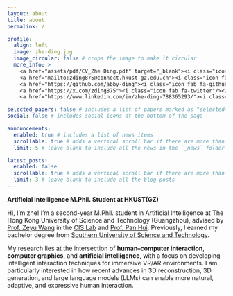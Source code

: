 ```yaml
---
layout: about
title: about
permalink: /

profile:
  align: left
  image: zhe-ding.jpg
  image_circular: false # crops the image to make it circular
  more_info: >
    <a href="assets/pdf/CV_Zhe Ding.pdf" target="_blank"><i class="icon fas fa-file-pdf" /></a>
    <a href="mailto:zding875@connect.hkust-gz.edu.cn"><i class="icon fas fa-envelope" /></a>
    <a href="https://github.com/abby-ding"><i class="icon fab fa-github"/></a>
    <a href="https://x.com/zding875"><i class="icon fab fa-twitter"/></a>
    <a href="https://www.linkedin.com/in/zhe-ding-788365293/"><i class="icon fab fa-linkedin"/></a>

selected_papers: false # includes a list of papers marked as "selected={true}"
social: false # includes social icons at the bottom of the page

announcements:
  enabled: true # includes a list of news items
  scrollable: true # adds a vertical scroll bar if there are more than 3 news items
  limit: 5 # leave blank to include all the news in the `_news` folder

latest_posts:
  enabled: false
  scrollable: true # adds a vertical scroll bar if there are more than 3 new posts items
  limit: 3 # leave blank to include all the blog posts
---
```

**Artificial Intelligence M.Phil. Student at HKUST(GZ)**

Hi, I’m zhe! I’m a second-year M.Phil. student in Artificial Intelligence at The Hong Kong University of Science and Technology (Guangzhou), advised by [Prof. Zeyu Wang](https://eunicemjun.com/) in the [CIS Lab](https://ucla-cdl.org/) and [Prof. Pan Hui](https://panhui.people.ust.hk/). Previously, I earned my bachelor degree from [Southern University of Science and Technology](https://www.sustech.edu.cn/en/).

My research lies at the intersection of **human–computer interaction**, **computer graphics**, and **artificial intelligence**, with a focus on developing intelligent interaction techniques for immersive VR/AR environments. I am particularly interested in how recent advances in 3D reconstruction, 3D generation, and large language models (LLMs) can enable more natural, adaptive, and expressive human interaction.
